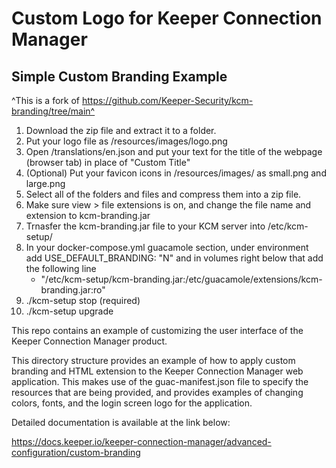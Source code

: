 # Custom Logo for Keeper Connection Manager
## Simple Custom Branding Example

^This is a fork of https://github.com/Keeper-Security/kcm-branding/tree/main^

1. Download the zip file and extract it to a folder.
2. Put your logo file as /resources/images/logo.png
3. Open /translations/en.json and put your text for the title of the webpage (browser tab)   in place of "Custom Title"
4. (Optional) Put your favicon icons in /resources/images/ as small.png and large.png
5. Select all of the folders and files and compress them into a zip file.
6. Make sure view > file extensions is on, and change the file name and extension to kcm-branding.jar
7. Trnasfer the kcm-branding.jar file to your KCM server into /etc/kcm-setup/
8. In your docker-compose.yml guacamole section, under environment add USE_DEFAULT_BRANDING: "N" and in volumes right below that add the following line
   - "/etc/kcm-setup/kcm-branding.jar:/etc/guacamole/extensions/kcm-branding.jar:ro"
10. ./kcm-setup stop (required)
11. ./kcm-setup upgrade


This repo contains an example of customizing the user interface of the Keeper Connection Manager product.

This directory structure provides an example of how to apply custom branding
and HTML extension to the Keeper Connection Manager web application. This makes use
of the guac-manifest.json file to specify the resources that are being provided,
and provides examples of changing colors, fonts, and the login screen logo for
the application.

Detailed documentation is available at the link below:

https://docs.keeper.io/keeper-connection-manager/advanced-configuration/custom-branding

